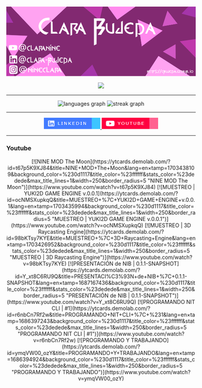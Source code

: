 ![](assets/20231101_134806_Github-Poster.png)
<div align="center">

<img src="https://profile-counter.glitch.me/CBujeda/count.svg?"  />

</div>
<hr>
<div align="center">
 <!-- <img src="https://github-readme-stats.vercel.app/api?username=CBujeda&hide_title=false&hide_rank=false&show_icons=true&include_all_commits=true&count_private=true&disable_animations=false&theme=dracula&locale=es&hide_border=true&order=1" height="150" alt="stats graph" />-->
  <img src="https://github-readme-stats.vercel.app/api/top-langs?username=CBujeda&locale=es&hide_title=false&layout=compact&card_width=320&langs_count=100&theme=dracula&hide_border=true&order=2" height="150" alt="languages graph" />
  <img src="https://streak-stats.demolab.com?user=CBujeda&locale=es&mode=daily&theme=dracula&hide_border=true&border_radius=5&date_format=j/n[/Y]&order=3" height="150" alt="streak graph"  />
</div>

<hr>

<div align="center" style="margin-top:10px">
  <a href="https://es.linkedin.com/in/clara-bujeda" target="_blank">
    <img src="./assets/badge-linkedin.png" width="150" height="30" alt="linkedin logo"  />
  </a>
  <a href="https://youtube.com/@clarabujeda" target="_blank">
    <img src="./assets/badge-youtube.png" width="150" height="30" alt="youtube logo"  />
  </a>
</div>
<hr>
<div>
<h3> Youtube </h3>
</div>
<div align="center">
<!-- BEGIN YOUTUBE-CARDS -->
[![NINE MOD The Moon](https://ytcards.demolab.com/?id=t67p5K9XJ84&title=NINE+MOD+The+Moon&lang=en&timestamp=1703438109&background_color=%230d1117&title_color=%23ffffff&stats_color=%23dedede&max_title_lines=1&width=250&border_radius=5 "NINE MOD The Moon")](https://www.youtube.com/watch?v=t67p5K9XJ84)
[![MUESTREO | YUKI2D GAME ENGINE v.0.0.1](https://ytcards.demolab.com/?id=ocNMSXupkqQ&title=MUESTREO+%7C+YUKI2D+GAME+ENGINE+v.0.0.1&lang=en&timestamp=1703435994&background_color=%230d1117&title_color=%23ffffff&stats_color=%23dedede&max_title_lines=1&width=250&border_radius=5 "MUESTREO | YUKI2D GAME ENGINE v.0.0.1")](https://www.youtube.com/watch?v=ocNMSXupkqQ)
[![MUESTREO | 3D Raycasting Engine](https://ytcards.demolab.com/?id=98bKTsy7KYE&title=MUESTREO+%7C+3D+Raycasting+Engine&lang=en&timestamp=1703426952&background_color=%230d1117&title_color=%23ffffff&stats_color=%23dedede&max_title_lines=1&width=250&border_radius=5 "MUESTREO | 3D Raycasting Engine")](https://www.youtube.com/watch?v=98bKTsy7KYE)
[![PRESENTACIÓN de NIB | 0.1.1-SNAPSHOT](https://ytcards.demolab.com/?id=Y_xt8C6RU9Q&title=PRESENTACI%C3%93N+de+NIB+%7C+0.1.1-SNAPSHOT&lang=en&timestamp=1687167436&background_color=%230d1117&title_color=%23ffffff&stats_color=%23dedede&max_title_lines=1&width=250&border_radius=5 "PRESENTACIÓN de NIB | 0.1.1-SNAPSHOT")](https://www.youtube.com/watch?v=Y_xt8C6RU9Q)
[![PROGRAMANDO NIT CLI | #1](https://ytcards.demolab.com/?id=r6nbCn7Rf2w&title=PROGRAMANDO+NIT+CLI+%7C+%231&lang=en&timestamp=1686397243&background_color=%230d1117&title_color=%23ffffff&stats_color=%23dedede&max_title_lines=1&width=250&border_radius=5 "PROGRAMANDO NIT CLI | #1")](https://www.youtube.com/watch?v=r6nbCn7Rf2w)
[![PROGRAMANDO Y TRABAJANDO](https://ytcards.demolab.com/?id=ymqVW00_ozY&title=PROGRAMANDO+Y+TRABAJANDO&lang=en&timestamp=1686394924&background_color=%230d1117&title_color=%23ffffff&stats_color=%23dedede&max_title_lines=1&width=250&border_radius=5 "PROGRAMANDO Y TRABAJANDO")](https://www.youtube.com/watch?v=ymqVW00_ozY)
<!-- END YOUTUBE-CARDS -->
</div>
